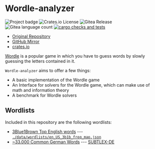 # Wordle-analyzer


![Project badge](https://img.shields.io/badge/language-Rust-blue.svg)
![Crates.io License](https://img.shields.io/crates/l/wordle-analyzer)
![Gitea Release](https://img.shields.io/gitea/v/release/PlexSheep/wordle-analyzer?gitea_url=https%3A%2F%2Fgit.cscherr.de)
![Gitea language count](https://img.shields.io/gitea/languages/count/PlexSheep/wordle-analyzer?gitea_url=https%3A%2F%2Fgit.cscherr.de)
[![cargo checks and tests](https://github.com/PlexSheep/wordle-analyzer/actions/workflows/cargo.yaml/badge.svg)](https://github.com/PlexSheep/wordle-analyzer/actions/workflows/cargo.yaml)

* [Original Repository](https://git.cscherr.de/PlexSheep/wordle-analyzer)
* [GitHub Mirror](https://github.com/PlexSheep/wordle-analyzer)
* [crates.io](https://crates.io/crates/wordle-analyzer)

[Wordle](https://en.wikipedia.org/wiki/Wordle) is a popular game in which you
have to guess words by slowly guessing the letters contained in it.

`Wordle-analyzer` aims to offer a few things:

* A basic implementation of the Wordle game
* An Interface for solvers for the Wordle game, which can make use of math and
  information theory
* A benchmark for Wordle solvers

## Wordlists

Included in this repository are the following wordlists:

<!-- TODO: make sure this is properly cited -->
* [3Blue1Brown Top English words](./data/wordlists/german_SUBTLEX-DE.json) --- [`./data/wordlists/en_US_3b1b_freq_map.json`](https://github.com/3b1b/videos/tree/master/_2022/wordle/data)
* [~33.000 Common German Words](./data/wordlists/german_SUBTLEX-DE.json) --- [SUBTLEX-DE](https://osf.io/py9ba/files/osfstorage)
